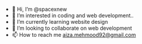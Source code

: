 - 👋 Hi, I’m @spacexnew
- 👀 I’m interested in coding and web development..
- 🌱 I’m currently learning website design
- 💞️ I’m looking to collaborate on web development
- 📫 How to reach me aiza.mehmood92@gmail.com

<!---
spacexnew/spacexnew is a ✨ special ✨ repository because its `README.md` (this file) appears on your GitHub profile.
You can click the Preview link to take a look at your changes.
--->
